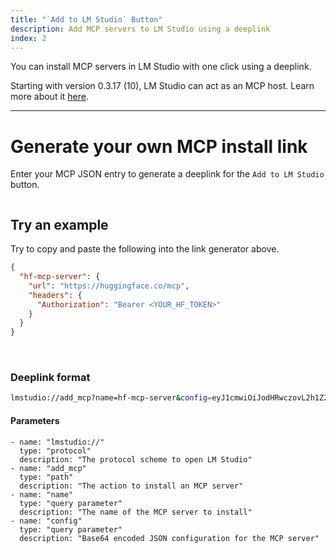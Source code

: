 ```yaml
---
title: "`Add to LM Studio` Button"
description: Add MCP servers to LM Studio using a deeplink
index: 2
---
```


You can install MCP servers in LM Studio with one click using a deeplink.

Starting with version 0.3.17 (10), LM Studio can act as an MCP host. Learn more about it [here](../mcp).

---

# Generate your own MCP install link

Enter your MCP JSON entry to generate a deeplink for the `Add to LM Studio` button.

```lms_mcp_deep_link_generator

```

## Try an example

Try to copy and paste the following into the link generator above.

```json
{
  "hf-mcp-server": {
    "url": "https://huggingface.co/mcp",
    "headers": {
      "Authorization": "Bearer <YOUR_HF_TOKEN>"
    }
  }
}
```

<br>

### Deeplink format

```bash
lmstudio://add_mcp?name=hf-mcp-server&config=eyJ1cmwiOiJodHRwczovL2h1Z2dpbmdmYWNlLmNvL21jcCIsImhlYWRlcnMiOnsiQXV0aG9yaXphdGlvbiI6IkJlYXJlciA8WU9VUl9IRl9UT0tFTj4ifX0%3D
```

#### Parameters

```lms_params
- name: "lmstudio://"
  type: "protocol"
  description: "The protocol scheme to open LM Studio"
- name: "add_mcp"
  type: "path"
  description: "The action to install an MCP server"
- name: "name"
  type: "query parameter"
  description: "The name of the MCP server to install"
- name: "config"
  type: "query parameter"
  description: "Base64 encoded JSON configuration for the MCP server"
```
